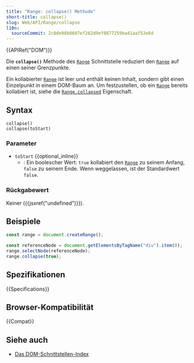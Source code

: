 ```yaml
---
title: "Range: collapse() Methode"
short-title: collapse()
slug: Web/API/Range/collapse
l10n:
  sourceCommit: 2c0de98b0607ef262d9ef0877259ba41aaf53e6d
---
```


{{APIRef("DOM")}}

Die **`collapse()`** Methode des [`Range`](/de/docs/Web/API/Range) Schnittstelle reduziert den
[`Range`](/de/docs/Web/API/Range) auf einen seiner Grenzpunkte.

Ein kollabierter [`Range`](/de/docs/Web/API/Range) ist leer und enthält keinen Inhalt, sondern gibt einen Einzelpunkt in einem DOM-Baum an. Um festzustellen, ob ein [`Range`](/de/docs/Web/API/Range) bereits kollabiert ist, siehe die [`Range.collapsed`](/de/docs/Web/API/Range/collapsed) Eigenschaft.

## Syntax

```js-nolint
collapse()
collapse(toStart)
```

### Parameter

- `toStart` {{optional_inline}}
  - : Ein boolescher Wert: `true` kollabiert den [`Range`](/de/docs/Web/API/Range)
    zu seinem Anfang, `false` zu seinem Ende. Wenn weggelassen, ist der Standardwert
    `false`.

### Rückgabewert

Keiner ({{jsxref("undefined")}}).

## Beispiele

```js
const range = document.createRange();

const referenceNode = document.getElementsByTagName("div").item(0);
range.selectNode(referenceNode);
range.collapse(true);
```

## Spezifikationen

{{Specifications}}

## Browser-Kompatibilität

{{Compat}}

## Siehe auch

- [Das DOM-Schnittstellen-Index](/de/docs/Web/API/Document_Object_Model)
